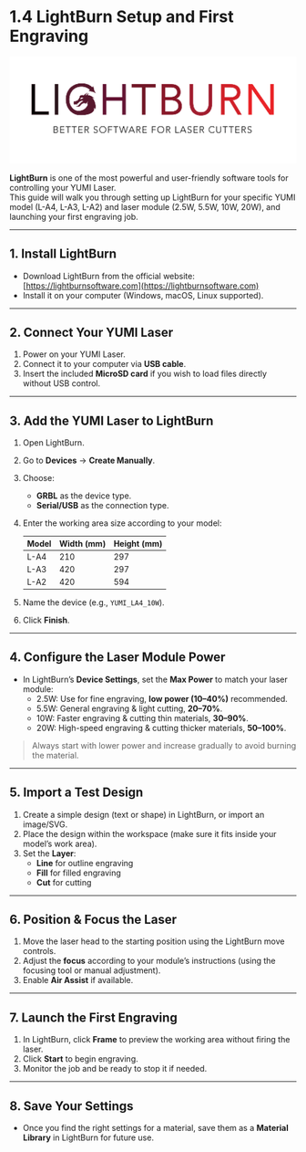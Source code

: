 # 1.4 LightBurn Setup and First Engraving

<img src="../../img/Yumi_laser/Yumi_Laser_LightBurn/Yumi_Laser_LightBurn_01.png" width="600" alt="LightBurn Interface">

**LightBurn** is one of the most powerful and user-friendly software tools for controlling your YUMI Laser.  
This guide will walk you through setting up LightBurn for your specific YUMI model (L-A4, L-A3, L-A2) and laser module (2.5W, 5.5W, 10W, 20W), and launching your first engraving job.

---

## 1. Install LightBurn

- Download LightBurn from the official website: [https://lightburnsoftware.com](https://lightburnsoftware.com)
- Install it on your computer (Windows, macOS, Linux supported).

---

## 2. Connect Your YUMI Laser

1. Power on your YUMI Laser.
2. Connect it to your computer via **USB cable**.
3. Insert the included **MicroSD card** if you wish to load files directly without USB control.

---

## 3. Add the YUMI Laser to LightBurn

1. Open LightBurn.
2. Go to **Devices** → **Create Manually**.
3. Choose:
   - **GRBL** as the device type.
   - **Serial/USB** as the connection type.
4. Enter the working area size according to your model:

   | Model  | Width (mm) | Height (mm) |
   |--------|-----------|-------------|
   | L-A4   | 210       | 297         |
   | L-A3   | 420       | 297         |
   | L-A2   | 420       | 594         |

5. Name the device (e.g., `YUMI_LA4_10W`).
6. Click **Finish**.

---

## 4. Configure the Laser Module Power

- In LightBurn’s **Device Settings**, set the **Max Power** to match your laser module:
  - 2.5W: Use for fine engraving, **low power (10–40%)** recommended.
  - 5.5W: General engraving & light cutting, **20–70%**.
  - 10W: Faster engraving & cutting thin materials, **30–90%**.
  - 20W: High-speed engraving & cutting thicker materials, **50–100%**.

> Always start with lower power and increase gradually to avoid burning the material.

---

## 5. Import a Test Design

1. Create a simple design (text or shape) in LightBurn, or import an image/SVG.
2. Place the design within the workspace (make sure it fits inside your model’s work area).
3. Set the **Layer**:
   - **Line** for outline engraving
   - **Fill** for filled engraving
   - **Cut** for cutting

---

## 6. Position & Focus the Laser

1. Move the laser head to the starting position using the LightBurn move controls.
2. Adjust the **focus** according to your module’s instructions (using the focusing tool or manual adjustment).
3. Enable **Air Assist** if available.

---

## 7. Launch the First Engraving

1. In LightBurn, click **Frame** to preview the working area without firing the laser.
2. Click **Start** to begin engraving.
3. Monitor the job and be ready to stop it if needed.

---

## 8. Save Your Settings

- Once you find the right settings for a material, save them as a **Material Library** in LightBurn for future use.



